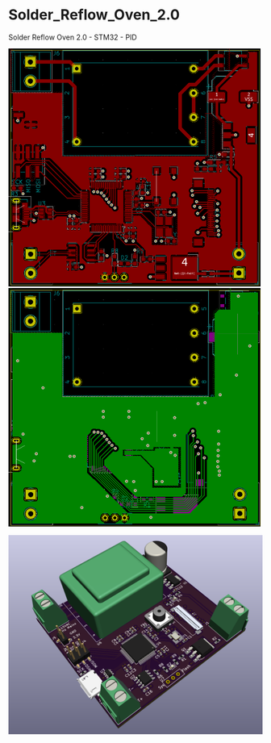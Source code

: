 # Solder_Reflow_Oven_2.0
Solder Reflow Oven 2.0 - STM32 - PID
<p float="left">
  <img src="/Fcu.png" width="500" />
  <img src="/Bcu.png" width="500" /> 
</p>
 
![Alt text](SolderReflow_3D.png)
